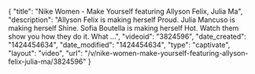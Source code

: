{
    "title": "Nike Women - Make Yourself featuring Allyson Felix, Julia Ma",
    "description": "Allyson Felix is making herself Proud. Julia Mancuso is making herself Shine. Sofia Boutella is making herself Hot. Watch them show you how they do it. What ...",
    "videoid": "3824596",
    "date_created": "1424454634",
    "date_modified": "1424454634",
    "type": "captivate",
    "layout": "video",
    "url": "\/v\/nike-women-make-yourself-featuring-allyson-felix-julia-ma\/3824596"
}